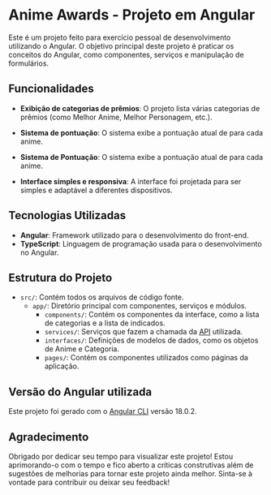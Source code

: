# Anime Awards - Projeto em Angular

Este é um projeto feito para exercício pessoal de desenvolvimento utilizando o Angular. O objetivo principal deste projeto é praticar os conceitos do Angular, como componentes, serviços e manipulação de formulários.

## Funcionalidades

- **Exibição de categorias de prêmios**: O projeto lista várias categorias de prêmios (como Melhor Anime, Melhor Personagem, etc.).

- **Sistema de pontuação**: O sistema exibe a pontuação atual de para cada anime.
- **Sistema de Pontuação**: O sistema exibe a pontuação atual de para cada anime.
- **Interface simples e responsiva**: A interface foi projetada para ser simples e adaptável a diferentes dispositivos.

## Tecnologias Utilizadas

- **Angular**: Framework utilizado para o desenvolvimento do front-end.
- **TypeScript**: Linguagem de programação usada para o desenvolvimento no Angular.

## Estrutura do Projeto

- `src/`: Contém todos os arquivos de código fonte.
  - `app/`: Diretório principal com componentes, serviços e módulos.
    - `components/`: Contém os componentes da interface, como a lista de categorias e a lista de indicados.
    - `services/`: Serviços que fazem a chamada da [API](https://github.com/ThiagoCOliv/AnimeAwardsBackEnd/tree/main) utilizada.
    - `interfaces/`: Definições de modelos de dados, como os objetos de Anime e Categoria.
    - `pages/`: Contém os componentes utilizados como páginas da aplicação.

## Versão do Angular utilizada

Este projeto foi gerado com o [Angular CLI](https://github.com/angular/angular-cli) versão 18.0.2.

## Agradecimento

Obrigado por dedicar seu tempo para visualizar este projeto! Estou aprimorando-o com o tempo e fico aberto a críticas construtivas além de sugestões de melhorias para tornar este projeto ainda melhor. Sinta-se à vontade para contribuir ou deixar seu feedback!
